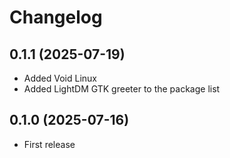 # Changelog
## 0.1.1 (2025-07-19)
* Added Void Linux
* Added LightDM GTK greeter to the package list

## 0.1.0 (2025-07-16)
* First release
